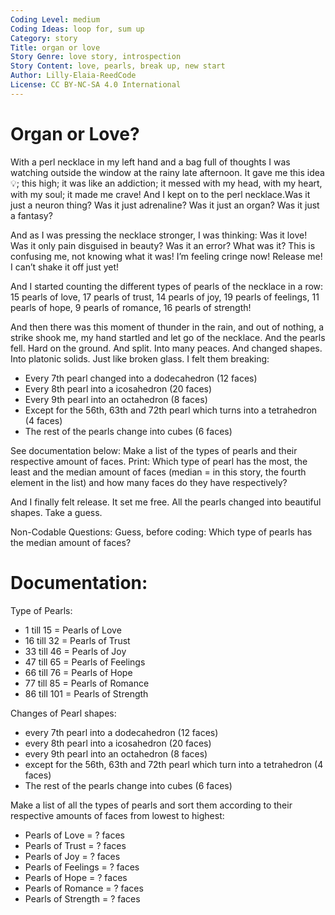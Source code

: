 ```yaml
---
Coding Level: medium
Coding Ideas: loop for, sum up
Category: story
Title: organ or love
Story Genre: love story, introspection
Story Content: love, pearls, break up, new start
Author: Lilly-Elaia-ReedCode
License: CC BY-NC-SA 4.0 International 
---
```


# Organ or Love?

With a perl necklace in my left hand and a bag full of thoughts I was watching
outside the window at the rainy late afternoon. It gave me this idea 💡; this
high; it was like an addiction; it messed with my head, with my heart, with my
soul; it made me crave! And I kept on to the perl necklace.Was it just a neuron
thing? Was it just adrenaline? Was it just an organ? Was it just a fantasy?

And as I was pressing the necklace stronger, I was thinking: Was it love! Was it
only pain disguised in beauty? Was it an error? What was it? This is confusing
me, not knowing what it was! I’m feeling cringe now! Release me! I can’t shake
it off just yet!

And I started counting the different types of pearls of the necklace in a row:
15 pearls of love, 17 pearls of trust, 14 pearls of joy, 19 pearls of feelings,
11 pearls of hope, 9 pearls of romance, 16 pearls of strength!

And then there was this moment of thunder in the rain, and out of nothing, a
strike shook me, my hand startled and let go of the necklace. And the pearls
fell. Hard on the ground. And split. Into many peaces. And changed shapes. Into
platonic solids. Just like broken glass. I felt them breaking:

- Every 7th pearl changed into a dodecahedron (12 faces)
- Every 8th pearl into a icosahedron (20 faces)
- Every 9th pearl into an octahedron (8 faces)
- Except for the 56th, 63th and 72th pearl which turns into a tetrahedron (4 faces)
- The rest of the pearls change into cubes (6 faces)

See documentation below: Make a list of the types of pearls and their respective
amount of faces. Print: Which type of pearl has the most, the least and the
median amount of faces (median = in this story, the fourth element in the list)
and how many faces do they have respectively?

And I finally felt release. It set me free. All the pearls changed into
beautiful shapes. Take a guess.

Non-Codable Questions: Guess, before coding: Which type of pearls has the median
amount of faces?

# Documentation:

Type of Pearls:

- 1 till 15 = Pearls of Love 
- 16 till 32 = Pearls of Trust
- 33 till 46 = Pearls of Joy
- 47 till 65 = Pearls of Feelings
- 66 till 76 = Pearls of Hope
- 77 till 85 = Pearls of Romance
- 86 till 101 = Pearls of Strength

Changes of Pearl shapes: 

- every 7th pearl into a dodecahedron (12 faces)
- every 8th pearl into a icosahedron (20 faces) 
- every 9th pearl into an octahedron (8 faces) 
- except for the 56th, 63th and 72th pearl which turn into a tetrahedron (4 faces) 
- The rest of the pearls change into cubes (6 faces)

Make a list of all the types of pearls and sort them according to their respective amounts of faces from lowest to highest:

- Pearls of Love = ? faces
- Pearls of Trust = ? faces
- Pearls of Joy = ? faces
- Pearls of Feelings = ? faces
- Pearls of Hope = ? faces
- Pearls of Romance = ? faces
- Pearls of Strength = ? faces
